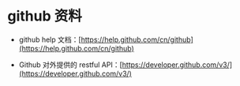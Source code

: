 # github 资料

- github help 文档：[https://help.github.com/cn/github](https://help.github.com/cn/github)

- Github 对外提供的 restful API：[https://developer.github.com/v3/](https://developer.github.com/v3/)